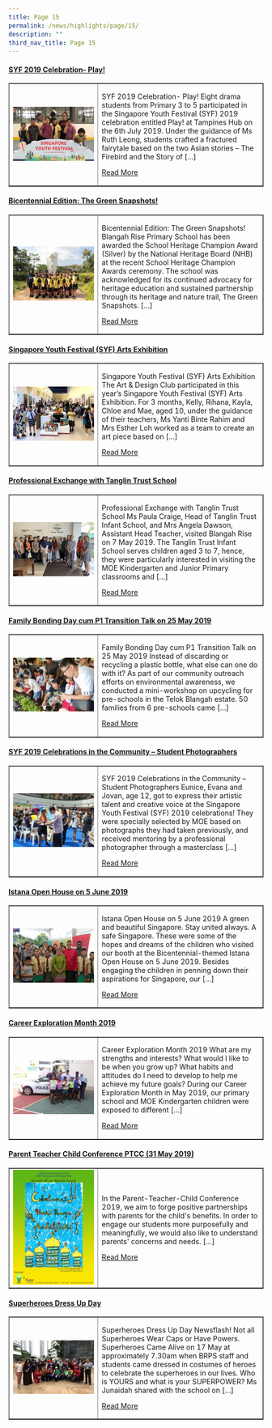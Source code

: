 ```yaml
---
title: Page 15
permalink: /news/highlights/page/15/
description: ""
third_nav_title: Page 15
---
```

<h4><strong><a href="/2019/10/08/syf-2019-celebration-play/" rel="bookmark">SYF 2019 Celebration- Play!</a></strong></h4>
<table style="border-collapse: collapse; width: 100%;" border="1">
<tbody>
<tr>
<td style="width: 35%;"><a href="/2019/10/08/syf-2019-celebration-play/"><img src="/images/h143.jpg"></a></td>
<td style="width: 65%;">
<p>SYF 2019 Celebration- Play! Eight drama students from Primary 3 to 5 participated in the Singapore Youth Festival (SYF) 2019 celebration entitled Play! at Tampines Hub on the 6th July 2019. Under the guidance of Ms Ruth Leong, students crafted a fractured fairytale based on the two Asian stories – The Firebird and the Story of […]</p>
<p><a href="/2019/10/08/syf-2019-celebration-play/">Read More</a></p>
</td>
</tr>
</tbody>
</table>

<h4><strong><a href="/2019/10/08/bicentennial-edition-the-green-snapshots/" rel="bookmark">Bicentennial Edition: The Green Snapshots!</a></strong></h4>
<table style="border-collapse: collapse; width: 100%;" border="1">
<tbody>
<tr>
<td style="width: 35%;"><a href="/2019/10/08/bicentennial-edition-the-green-snapshots/"><img src="/images/h144.jpg"></a></td>
<td style="width: 65%;">
<p>Bicentennial Edition: The Green Snapshots! Blangah Rise Primary School has been awarded the School Heritage Champion Award (Silver) by the National Heritage Board (NHB) at the recent School Heritage Champion Awards ceremony. The school was acknowledged for its continued advocacy for heritage education and sustained partnership through its heritage and nature trail, The Green Snapshots. […]</p>
<p><a href="/2019/10/08/bicentennial-edition-the-green-snapshots/">Read More</a></p>
</td>
</tr>
</tbody>
</table>

<h4><strong><a href="/2019/10/08/singapore-youth-festival-syf-arts-exhibition/" rel="bookmark">Singapore Youth Festival (SYF) Arts Exhibition</a></strong></h4>
<table style="border-collapse: collapse; width: 100%;" border="1">
<tbody>
<tr>
<td style="width: 35%;"><a href="/2019/10/08/singapore-youth-festival-syf-arts-exhibition/"><img src="/images/h145.jpg"></a></td>
<td style="width: 65%;">
<p>Singapore Youth Festival (SYF) Arts Exhibition The Art &amp; Design Club participated in this year’s Singapore Youth Festival (SYF) Arts Exhibition. For 3 months, Kelly, Rihana, Kayla, Chloe and Mae, aged 10, under the guidance of their teachers, Ms Yanti Binte Rahim and Mrs Esther Loh worked as a team to create an art piece based on […]</p>
<p><a href="/2019/10/08/singapore-youth-festival-syf-arts-exhibition/">Read More</a></p>
</td>
</tr>
</tbody>
</table>

<h4><strong><a href="/2019/10/08/professional-exchange-with-tanglin-trust-school/" rel="bookmark">Professional Exchange with Tanglin Trust School</a>
</strong></h4>
<table style="border-collapse: collapse; width: 100%;" border="1">
<tbody>
<tr>
<td style="width: 35%;"><a href="/2019/10/08/professional-exchange-with-tanglin-trust-school/"><img src="/images/h146.jpg"></a></td>
<td style="width: 65%;">
<p>Professional Exchange with Tanglin Trust School Ms Paula Craige, Head of Tanglin Trust Infant School, and Mrs Angela Dawson, Assistant Head Teacher, visited Blangah Rise on 7 May 2019. The Tanglin Trust Infant School serves children aged 3 to 7, hence, they were particularly interested in visiting the MOE Kindergarten and Junior Primary classrooms and […]</p>
<p><a href="/2019/10/08/professional-exchange-with-tanglin-trust-school/">Read More</a></p>
</td>
</tr>
</tbody>
</table>

<h4><strong><a href="/2019/10/08/family-bonding-day-cum-p1-transition-talk-on-25-may-2019/" rel="bookmark">Family Bonding Day cum P1 Transition Talk on 25 May 2019</a></strong></h4>
<table style="border-collapse: collapse; width: 100%;" border="1">
<tbody>
<tr>
<td style="width: 35%;"><a href="/2019/10/08/family-bonding-day-cum-p1-transition-talk-on-25-may-2019/"><img src="/images/h147.jpg"></a></td>
<td style="width: 65%;">
<p>Family Bonding Day cum P1 Transition Talk on 25 May 2019 Instead of discarding or recycling a plastic bottle, what else can one do with it? As part of our community outreach efforts on environmental awareness, we conducted a mini-workshop on upcycling for pre-schools in the Telok Blangah estate. 50 families from 6 pre-schools came […]</p>
<p><a href="/2019/10/08/family-bonding-day-cum-p1-transition-talk-on-25-may-2019/">Read More</a></p>
</td>
</tr>
</tbody>
</table>

<h4><strong><a href="/2019/10/08/syf-2019-celebrations-in-the-community-student-photographers/" rel="bookmark">SYF 2019 Celebrations in the Community – Student Photographers</a></strong></h4>
<table style="border-collapse: collapse; width: 100%;" border="1">
<tbody>
<tr>
<td style="width: 35%;"><a href="/2019/10/08/syf-2019-celebrations-in-the-community-student-photographers/"><img src="/images/h148.jpg"></a></td>
<td style="width: 65%;">
<p>SYF 2019 Celebrations in the Community – Student Photographers Eunice, Evana and Jovan, age 12, got to express their artistic talent and creative voice at the Singapore Youth Festival (SYF) 2019 celebrations! They were specially selected by MOE based on photographs they had taken previously, and received mentoring by a professional photographer through a masterclass […]</p>
<p><a href="/2019/10/08/syf-2019-celebrations-in-the-community-student-photographers/">Read More</a></p>
</td>
</tr>
</tbody>
</table>

<h4><strong><a href="/2019/10/08/istana-open-house-on-5-june-2019/" rel="bookmark">Istana Open House on 5 June 2019</a></strong></h4>
<table style="border-collapse: collapse; width: 100%;" border="1">
<tbody>
<tr>
<td style="width: 35%;"><a href="/2019/10/08/istana-open-house-on-5-june-2019/"><img src="/images/h149.jpg"></a></td>
<td style="width: 65%;">
<p>Istana Open House on 5 June 2019 A green and beautiful Singapore. Stay united always. A safe Singapore. These were some of the hopes and dreams of the children who visited our booth at the Bicentennial-themed Istana Open House on 5 June 2019. Besides engaging the children in penning down their aspirations for Singapore, our […]</p>
<p><a href="/2019/10/08/istana-open-house-on-5-june-2019/">Read More</a></p>
</td>
</tr>
</tbody>
</table>

<h4><strong><a href="/2019/10/08/career-exploration-month-2019/" rel="bookmark">Career Exploration Month 2019</a></strong></h4>
<table style="border-collapse: collapse; width: 100%;" border="1">
<tbody>
<tr>
<td style="width: 35%;"><a href="/2019/10/08/career-exploration-month-2019/"><img src="/images/h1410.jpg"></a></td>
<td style="width: 65%;">
<p>Career Exploration Month 2019 What are my strengths and interests? What would I like to be when you grow up? What habits and attitudes do I need to develop to help me achieve my future goals? During our Career Exploration Month in May 2019, our primary school and MOE Kindergarten children were exposed to different […]</p>
<p><a href="/2019/10/08/career-exploration-month-2019/">Read More</a></p>
</td>
</tr>
</tbody>
</table>

<h4><strong><a href="/2019/10/08/parent-teacher-child-conference-ptcc-31-may-2019/">Parent Teacher Child Conference PTCC (31 May 2019)</a></strong></h4>
<table style="border-collapse: collapse; width: 100%;" border="1">
<tbody>
<tr>
<td style="width: 35%;"><a href="/2019/10/08/parent-teacher-child-conference-ptcc-31-may-2019/"><img src="/images/ptcc1.jpg"></a></td>
<td style="width: 65%;">
<p>In the Parent-Teacher-Child Conference 2019, we aim to forge positive partnerships with parents for the child's benefits.  In order to engage our students more purposefully and meaningfully, we would also like to understand parents' concerns and needs. […]</p>
<p><a href="/2019/10/08/parent-teacher-child-conference-ptcc-31-may-2019/">Read More</a></p>
</td>
</tr>
</tbody>
</table>

<h4><strong><a href="/2019/10/08/superheroes-dress-up-day/">Superheroes Dress Up Day</a></strong></h4>
<table style="border-collapse: collapse; width: 100%;" border="1">
<tbody>
<tr>
<td style="width: 35%;"><a href="/2019/10/08/superheroes-dress-up-day/"><img src="/images/h151.jpg"></a></td>
<td style="width: 65%;">
<p>Superheroes Dress Up Day Newsflash! Not all Superheroes Wear Caps or Have Powers. Superheroes Came Alive on 17 May at approximately 7.30am when BRPS staff and students came dressed in costumes of heroes to celebrate the superheroes in our lives. Who is YOURS and what is your SUPERPOWER? Ms Junaidah shared with the school on […]</p>
<p><a href="/2019/10/08/superheroes-dress-up-day/">Read More</a></p>
</td>
</tr>
</tbody>
</table>